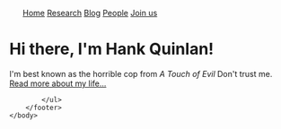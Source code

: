 <!DOCTYPE html>
<html>
	<head>
		<title></title>
	</head>
	<body>
		<nav>
    		<ul>
        		<a href="/Home">Home</a>
			<a href="/Research">Research</a>
        		<a href="/Teaching">Blog</a>
			<a href="/People">People</a>
			<a href="/Join us">Join us</a>
    		</ul>
		</nav>
		<div class="container">
    		<div class="blurb">
        		<h1>Hi there, I'm Hank Quinlan!</h1>
				<p>I'm best known as the horrible cop from <em>A Touch of Evil</em> Don't trust me. <a href="/about">Read more about my life...</a></p>
    		</div><!-- /.blurb -->
		</div><!-- /.container -->
		<footer>
    	
			</ul>
		</footer>
	</body>
</html>
